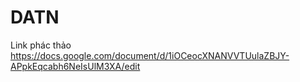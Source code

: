 # DATN
Link phác thảo
https://docs.google.com/document/d/1iOCeocXNANVVTUulaZBJY-APpkEqcabh6NeIsUlM3XA/edit 
